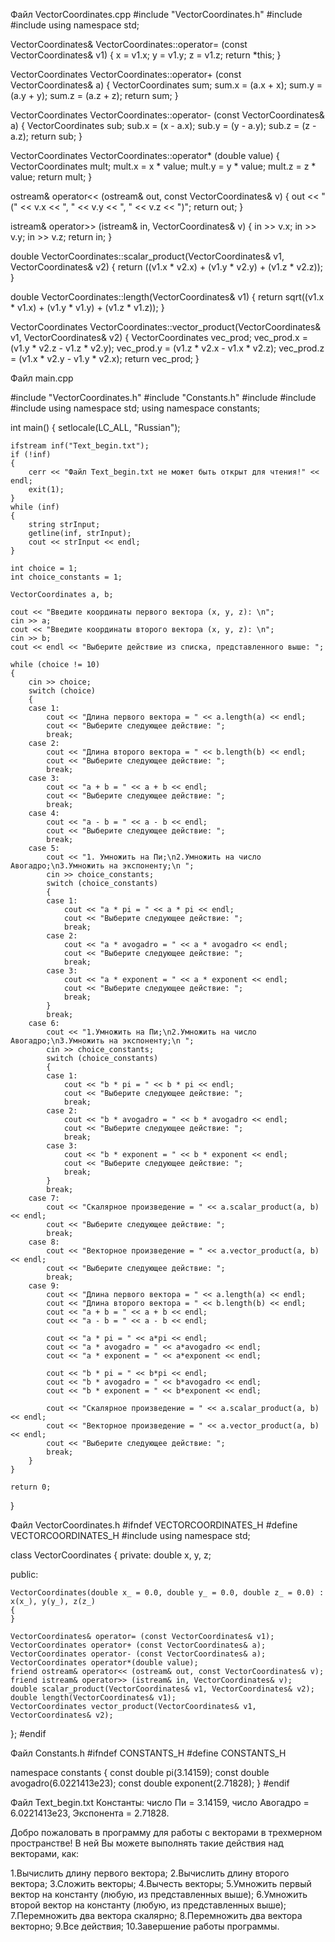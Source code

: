 Файл VectorCoordinates.cpp
#include "VectorCoordinates.h"
#include <iostream>
#include <cmath>
using namespace std;

VectorCoordinates& VectorCoordinates::operator= (const VectorCoordinates& v1)
{
    x = v1.x;
    y = v1.y;
    z = v1.z;
    return *this;
}

VectorCoordinates VectorCoordinates::operator+ (const VectorCoordinates& a)
{
    VectorCoordinates sum;
    sum.x = (a.x + x);
    sum.y = (a.y + y);
    sum.z = (a.z + z);
    return sum;
}

VectorCoordinates VectorCoordinates::operator- (const VectorCoordinates& a)
{
    VectorCoordinates sub;
    sub.x = (x - a.x);
    sub.y = (y - a.y);
    sub.z = (z - a.z);
    return sub;
}

VectorCoordinates VectorCoordinates::operator* (double value)
{
    VectorCoordinates mult;
    mult.x = x * value;
    mult.y = y * value;
    mult.z = z * value;
    return mult;
}

ostream& operator<< (ostream& out, const VectorCoordinates& v)
{
    out << "(" << v.x << ", " << v.y << ", " << v.z << ")";
    return out;
}

istream& operator>> (istream& in, VectorCoordinates& v)
{
    in >> v.x;
    in >> v.y;
    in >> v.z;
    return in;
}

double VectorCoordinates::scalar_product(VectorCoordinates& v1, VectorCoordinates& v2)
{
    return ((v1.x * v2.x) + (v1.y * v2.y) + (v1.z * v2.z));
}

double VectorCoordinates::length(VectorCoordinates& v1)
{
    return sqrt((v1.x * v1.x) + (v1.y * v1.y) + (v1.z * v1.z));
}

VectorCoordinates VectorCoordinates::vector_product(VectorCoordinates& v1, VectorCoordinates& v2)
{
    VectorCoordinates vec_prod;
    vec_prod.x = (v1.y * v2.z - v1.z * v2.y);
    vec_prod.y = (v1.z * v2.x - v1.x * v2.z);
    vec_prod.z = (v1.x * v2.y - v1.y * v2.x);
    return vec_prod;
}

Файл main.cpp

#include "VectorCoordinates.h"
#include "Constants.h"
#include <iostream>
#include <fstream>
#include <string>
using namespace std;
using namespace constants;

int main()
{
    setlocale(LC_ALL, "Russian");

    ifstream inf("Text_begin.txt");
    if (!inf)
    {
        cerr << "Файл Text_begin.txt не может быть открыт для чтения!" << endl;
        exit(1);
    }
    while (inf)
    {
        string strInput;
        getline(inf, strInput);
        cout << strInput << endl;
    }

    int choice = 1;
    int choice_constants = 1;

    VectorCoordinates a, b;
 
    cout << "Введите координаты первого вектора (x, y, z): \n";
    cin >> a;
    cout << "Введите координаты второго вектора (x, y, z): \n";
    cin >> b;
    cout << endl << "Выберите действие из списка, представленного выше: ";

    while (choice != 10)
    {
        cin >> choice;
        switch (choice)
        {
        case 1:
            cout << "Длина первого вектора = " << a.length(a) << endl;
            cout << "Выберите следующее действие: ";
            break;
        case 2:
            cout << "Длина второго вектора = " << b.length(b) << endl;
            cout << "Выберите следующее действие: ";
            break;
        case 3:
            cout << "a + b = " << a + b << endl;
            cout << "Выберите следующее действие: ";
            break;
        case 4:
            cout << "a - b = " << a - b << endl;
            cout << "Выберите следующее действие: ";
            break;
        case 5:
            cout << "1. Умножить на Пи;\n2.Умножить на число Авогадро;\n3.Умножить на экспоненту;\n ";
            cin >> choice_constants;
            switch (choice_constants)
            {
            case 1:
                cout << "a * pi = " << a * pi << endl;
                cout << "Выберите следующее действие: ";
                break;
            case 2:
                cout << "a * avogadro = " << a * avogadro << endl;
                cout << "Выберите следующее действие: ";
                break;
            case 3:
                cout << "a * exponent = " << a * exponent << endl;
                cout << "Выберите следующее действие: ";
                break;
            }
            break;
        case 6:
            cout << "1.Умножить на Пи;\n2.Умножить на число Авогадро;\n3.Умножить на экспоненту;\n ";
            cin >> choice_constants;
            switch (choice_constants)
            {
            case 1:
                cout << "b * pi = " << b * pi << endl;
                cout << "Выберите следующее действие: ";
                break;
            case 2:
                cout << "b * avogadro = " << b * avogadro << endl;
                cout << "Выберите следующее действие: ";
                break;
            case 3:
                cout << "b * exponent = " << b * exponent << endl;
                cout << "Выберите следующее действие: ";
                break;
            }
            break;
        case 7:
            cout << "Скалярное произведение = " << a.scalar_product(a, b) << endl;
            cout << "Выберите следующее действие: ";
            break;
        case 8:
            cout << "Векторное произведение = " << a.vector_product(a, b) << endl;
            cout << "Выберите следующее действие: ";
            break;
        case 9:
            cout << "Длина первого вектора = " << a.length(a) << endl;
            cout << "Длина второго вектора = " << b.length(b) << endl;
            cout << "a + b = " << a + b << endl;
            cout << "a - b = " << a - b << endl;

            cout << "a * pi = " << a*pi << endl;
            cout << "a * avogadro = " << a*avogadro << endl;
            cout << "a * exponent = " << a*exponent << endl;

            cout << "b * pi = " << b*pi << endl;
            cout << "b * avogadro = " << b*avogadro << endl;
            cout << "b * exponent = " << b*exponent << endl;

            cout << "Скалярное произведение = " << a.scalar_product(a, b) << endl;
            cout << "Векторное произведение = " << a.vector_product(a, b) << endl;
            cout << "Выберите следующее действие: ";
            break;
        }
    }

    return 0;
}

Файл VectorCoordinates.h
#ifndef VECTORCOORDINATES_H
#define VECTORCOORDINATES_H
#include <iostream>
using namespace std;

class VectorCoordinates
{
private:
    double x, y, z;

public:

    VectorCoordinates(double x_ = 0.0, double y_ = 0.0, double z_ = 0.0) : x(x_), y(y_), z(z_)
    {
    }

    VectorCoordinates& operator= (const VectorCoordinates& v1);
    VectorCoordinates operator+ (const VectorCoordinates& a);
    VectorCoordinates operator- (const VectorCoordinates& a);
    VectorCoordinates operator*(double value);
    friend ostream& operator<< (ostream& out, const VectorCoordinates& v);
    friend istream& operator>> (istream& in, VectorCoordinates& v);
    double scalar_product(VectorCoordinates& v1, VectorCoordinates& v2);
    double length(VectorCoordinates& v1);
    VectorCoordinates vector_product(VectorCoordinates& v1, VectorCoordinates& v2);
};
#endif

Файл Constants.h
#ifndef CONSTANTS_H
#define CONSTANTS_H

namespace constants
{
    const double pi(3.14159);
    const double avogadro(6.0221413e23);
    const double exponent(2.71828);
}
#endif

Файл Text_begin.txt
Константы: число Пи = 3.14159, число Авогадро = 6.0221413e23, Экспонента = 2.71828.

Добро пожаловать в программу для работы с векторами в трехмерном пространстве!
В ней Вы можете выполнять такие действия над векторами, как:

1.Вычислить длину первого вектора;
2.Вычислить длину второго вектора;
3.Сложить векторы;
4.Вычесть векторы;
5.Умножить первый вектор на константу (любую, из представленных выше);
6.Умножить второй вектор на константу (любую, из представленных выше);
7.Перемножить два вектора скалярно;
8.Перемножить два вектора векторно;
9.Все действия;
10.Завершение работы программы.
